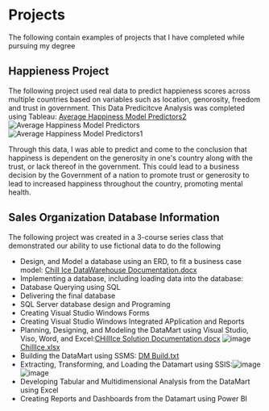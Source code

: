 # Projects

The following contain examples of projects that I have completed while pursuing my degree


## Happieness Project


The following project used real data to predict happieness scores across multiple countries based on variables such as location, genorosity, freedom and trust in government. 
This Data Predicitcve Analysis was completed using Tableau: [Average Happiness Model Predictors2](https://user-images.githubusercontent.com/91151009/139950483-3bb0039d-7636-4209-8776-0e804e4447ff.png)
![Average Happiness Model Predictors](https://user-images.githubusercontent.com/91151009/139950504-9fd5e1fd-a884-42ee-873e-2e1d42c58f18.png)
![Average Happiness Model Predictors1](https://user-images.githubusercontent.com/91151009/139950505-1ca4e728-ca59-4148-a8fe-7d280b59e7e5.png)

Through this data, I was able to predict and come to the conclusion that happiness is dependent on the generosity in one's country along with the trust, or lack thereof in the government. This could lead to a business decision by the Government of a nation to promote trust or generosity to lead to increased happiness throughout the country, promoting mental health. 

## Sales Organization Database Information 
The following project was created in a 3-course series class that demonstrated our ability to use fictional data to do the following
- Design, and Model a database using an ERD, to fit a business case model: [Chill Ice DataWarehouse Documentation.docx](https://github.com/morganajohnson/Projects/files/7464057/Chill.Ice.DataWarehouse.Documentation.docx)
- Implementing a database, including loading data into the database: 
- Database Querying using SQL
- Delivering the final database
- SQL Server database design and Programing
- Creating Visual Studio Windows Forms 
- Creating Visual Studio Windows Integrated APplication and Reports
- Planning, Designing, and Modeling the DataMart using Visual Studio, Viso, Word, and Excel:[CHillIce Solution Documentation.docx](https://github.com/morganajohnson/Projects/files/7464069/CHillIce.Solution.Documentation.docx)
![image](https://user-images.githubusercontent.com/91151009/139953485-f434fda3-d678-4cc1-bb3e-3d25281f2ee5.png)[ChillIce.xlsx](https://github.com/morganajohnson/Projects/files/7464080/ChillIce.xlsx)
- Building the DataMart using SSMS: [DM Build.txt](https://github.com/morganajohnson/Projects/files/7464087/DM.Build.txt)
- Extracting, Transforming, and Loading the Datamart using SSIS:![image](https://user-images.githubusercontent.com/91151009/139954030-556559f2-f2d1-4bca-a64e-2998e30425ae.png)![image](https://user-images.githubusercontent.com/91151009/139954093-b93a0281-0470-4b4e-8a3e-fd5f56bd6577.png)
- Developing Tabular and Multidimensional Analysis from the DataMart using Excel
- Creating Reports and Dashboards from the Datamart using Power BI

